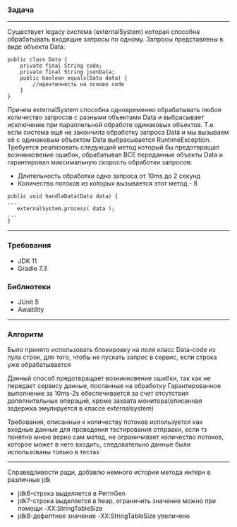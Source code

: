 ### Задача
----
Существует legacy система (externalSystem) которая способна обрабатывать входящие запросы по одному. Запросы
представлены в виде объекта Data:
```
public class Data {
    private final String code;
    private final String jsonData;
    public boolean equals(Data data) {
        //идентичность на основе code
    }
}
```

Причем externalSystem способна одновременно обрабатывать любое количество запросов с
разными объектами Data и выбрасывает исключение при параллельной обработе одинаковых объектов. Т.е. если система ещё не
закончила обработку запроса Data и мы вызываем её с одинаковым объектом Data выбрасывается RuntimeException. Требуется
реализовать следующий метод который бы предотвращал возникновение ошибок, обрабатывал ВСЕ переданные объекты Data и
гарантировал максимальную скорость обработки запросов:

- Длительность обработки одно запроса от 10ms до 2 секунд
- Количество потоков из которых вызывается этот метод - 8
```
public void handleData(Data data) {
...
   externalSystem.process( data );
...
}
```
----

### Требования
- JDK 11
- Gradle 7.3

### Библиотеки
- JUnit 5
- Awaitility

----

### Алгоритм
Было принято использовать блокировку на поле класс Data-code из пула строк, для того, чтобы не пускать запрос в сервис, если строка уже обрабатывается

Данный способ предотвращает возникновение ошибки, так как не передает сервису данные, посланные на обработку
Гарантированное выполнение за 10ms-2s обеспечивается за счет отсутствия дополнительных операций, кроме захвата монитора(описанная задержка эмулируется в классе externalsystem)

Требования, описанные к количеству потоков используется как входные данные для проведения тестирования отправки, если тз понятно мною верно сам метод, не ограничивает количество потоков, которое может в него входить, следовательно данные были использованы только в тестах

----

Справедливости ради, добавлю немного истории метода интерн в различных jdk

- jdk6-строка выделяется в PermGen
- jdk7-строка выделяется в heap, ограничить значение можно при помощи -XX:StringTableSize
- jdk8-дефолтное значение -XX:StringTableSize увеличено


